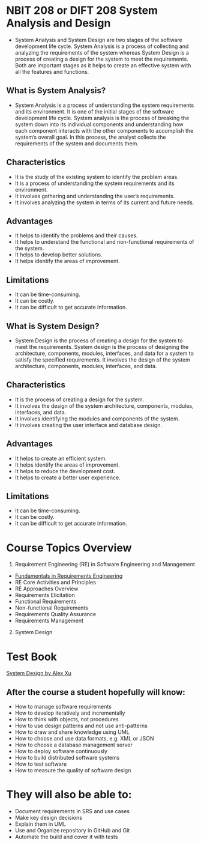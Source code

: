 # NBIT 208 or DIFT 208 System Analysis and Design

* System Analysis and System Design are two stages of the software development life cycle. System Analysis is a process of collecting and analyzing the requirements of the system whereas System Design is a process of creating a design for the system to meet the requirements. Both are important stages as it helps to create an effective system with all the features and functions.

## What is System Analysis?
* System Analysis is a process of understanding the system requirements and its environment. It is one of the initial stages of the software development life cycle. System analysis is the process of breaking the system down into its individual components and understanding how each component interacts with the other components to accomplish the system’s overall goal. In this process, the analyst collects the requirements of the system and documents them.

## Characteristics 

* It is the study of the existing system to identify the problem areas.
* It is a process of understanding the system requirements and its environment.
* It involves gathering and understanding the user’s requirements.
* It involves analyzing the system in terms of its current and future needs.

## Advantages

* It helps to identify the problems and their causes.
* It helps to understand the functional and non-functional requirements of the system.
* It helps to develop better solutions.
* It helps identify the areas of improvement.

## Limitations

* It can be time-consuming.
* It can be costly.
* It can be difficult to get accurate information.

## What is System Design?
* System Design is the process of creating a design for the system to meet the requirements. System design is the process of designing the architecture, components, modules, interfaces, and data for a system to satisfy the specified requirements. It involves the design of the system architecture, components, modules, interfaces, and data.

## Characteristics

* It is the process of creating a design for the system.
* It involves the design of the system architecture, components, modules, interfaces, and data.
* It involves identifying the modules and components of the system.
* It involves creating the user interface and database design.

## Advantages

* It helps to create an efficient system.
* It helps identify the areas of improvement.
* It helps to reduce the development cost.
* It helps to create a better user experience.

## Limitations

* It can be time-consuming.
* It can be costly.
* It can be difficult to get accurate information.


# Course Topics Overview
1. Requirement Engineering (RE) in Software Engineering and Management
* [Fundamentals in Requirements Engineering](https://ugedugh-my.sharepoint.com/:b:/g/personal/poffei_st_ug_edu_gh/EYRHbNl-BUhBlWl9nqOK-SsBtNhdWVgxxs6Hyxuo7mqWVw?e=LIkdWv)
* RE Core Activities and Principles
* RE Approaches Overview
* Requirements Elicitation
* Functional Requirements
* Non-functional Requirements
* Requirements Quality Assurance
* Requirements Management
  
2. System Design  



# Test Book
[System Design by Alex Xu](https://ugedugh-my.sharepoint.com/:b:/g/personal/poffei_st_ug_edu_gh/ETS4c2NQ_bBAo0dLhx7GVlEB2bLwZ46oxDAJ_fAbQC5CxQ?e=X5dVw1)


## After the course a student hopefully will know:
* How to manage software requirements
* How to develop iteratively and incrementally
* How to think with objects, not procedures
* How to use design patterns and not use anti-patterns
* How to draw and share knowledge using UML
* How to choose and use data formats, e.g. XML or JSON
* How to choose a database management server
* How to deploy software continuously
* How to build distributed software systems
* How to test software
* How to measure the quality of software design

# They will also be able to:
* Document requirements in SRS and use cases
* Make key design decisions
* Explain them in UML
* Use and Organize repository in GitHub and Git
* Automate the build and cover it with tests

